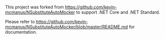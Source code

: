 
This project was forked from https://github.com/kevin-mcmanus/NSubstituteAutoMocker to support .NET Core and .NET Standard. 

Please refer to https://github.com/kevin-mcmanus/NSubstituteAutoMocker/blob/master/README.md for documentation.
